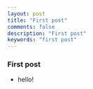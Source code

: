 ```yaml
---
layout: post
title: "First post"
comments: false
description: "First post"
keywords: "first post"
---
```


### First post

- hello!
